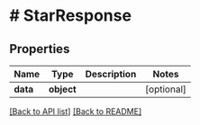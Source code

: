 # # StarResponse

## Properties

Name | Type | Description | Notes
------------ | ------------- | ------------- | -------------
**data** | **object** |  | [optional]

[[Back to API list]](../../README.md#endpoints) [[Back to README]](../../README.md)
